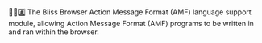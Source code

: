 🌳️🌐️#️⃣️ The Bliss Browser Action Message Format (AMF) language support module, allowing Action Message Format (AMF) programs to be written in and ran within the browser.
